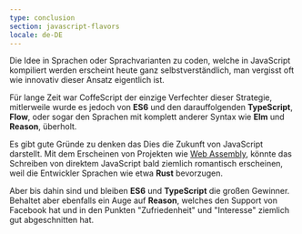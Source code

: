 ```yaml
---
type: conclusion
section: javascript-flavors
locale: de-DE
---
```

 Die Idee in Sprachen oder Sprachvarianten zu coden, welche in JavaScript kompiliert werden erscheint heute ganz selbstverständlich, man vergisst oft wie innovativ dieser Ansatz eigentlich ist.

Für lange Zeit war CoffeScript der einzige Verfechter dieser Strategie, mitlerweile wurde es jedoch von **ES6** und den darauffolgenden **TypeScript**, **Flow**, oder sogar den Sprachen mit komplett anderer Syntax wie **Elm** und **Reason**, überholt.

Es gibt gute Gründe zu denken das Dies die Zukunft von JavaScript darstellt. Mit dem Erscheinen von Projekten wie [Web Assembly](https://webassembly.org/), könnte das Schreiben von direktem JavaScript bald ziemlich romantisch erscheinen, weil die Entwickler Sprachen wie etwa **Rust** bevorzugen.

Aber bis dahin sind und bleiben **ES6** und **TypeScript** die großen Gewinner. Behaltet aber ebenfalls ein Auge auf **Reason**, welches den Support von Facebook hat und in den Punkten "Zufriedenheit" und "Interesse" ziemlich gut abgeschnitten hat.